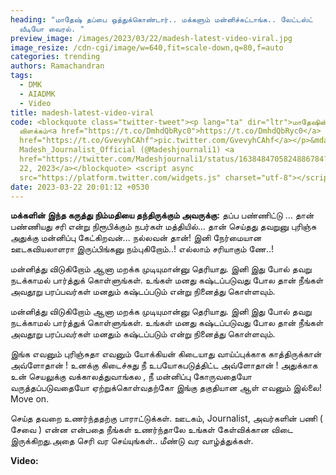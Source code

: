```yaml
---
heading: "மாதேஷ் தப்பை ஒத்துக்கொண்டார்.. மக்களும் மன்னிச்சுட்டாங்க.. லேட்டஸ்ட்
  வீடியோ வைரல். "
preview_image: /images/2023/03/22/madesh-latest-video-viral.jpg
image_resize: /cdn-cgi/image/w=640,fit=scale-down,q=80,f=auto
categories: trending
authors: Ramachandran
tags:
  - DMK
  - AIADMK
  - Video
title: madesh-latest-video-viral
code: <blockquote class="twitter-tweet"><p lang="ta" dir="ltr">மாதேஷின் தன்னிலை
  விளக்கம்<a href="https://t.co/DmhdQbRyc0">https://t.co/DmhdQbRyc0</a> <a
  href="https://t.co/GvevyhCAhf">pic.twitter.com/GvevyhCAhf</a></p>&mdash;
  Madesh_Journalist_Official (@Madeshjournali1) <a
  href="https://twitter.com/Madeshjournali1/status/1638484705824886784?ref_src=twsrc%5Etfw">March
  22, 2023</a></blockquote> <script async
  src="https://platform.twitter.com/widgets.js" charset="utf-8"></script>
date: 2023-03-22 20:01:12 +0530
---
```

**மக்களின் இந்த கருத்து நிம்மதியை தந்திருக்கும் அவருக்கு:**
தப்ப பண்ணிட்டு ... தான் பண்ணியது சரி என்று நிரூபிக்கும் நபர்கள் மத்தியில்...
தான் செய்தது தவறுனு புரிஞ்சு அதுக்கு மன்னிப்பு கேட்கிறவன்... நல்லவன் தான்!
இனி நேர்மையான ஊடகவியலாளரா இருப்பிங்கனு நம்புகிறோம்..! எல்லாம் சரியாகும் ணே..!

மன்னித்து விடுகிறோம் ஆனா மறக்க முடியுமான்னு தெரியாது. இனி இது போல் தவறு நடக்காமல் பார்த்துக் கொள்ளுங்கள். உங்கள் மனது கஷ்டப்படுவது போல தான் நீங்கள் அவதூறு பரப்பவர்கள் மனதும் கஷ்டப்படும் என்று நினைத்து கொள்ளவும்.

மன்னித்து விடுகிறோம் ஆனா மறக்க முடியுமான்னு தெரியாது. இனி இது போல் தவறு நடக்காமல் பார்த்துக் கொள்ளுங்கள். உங்கள் மனது கஷ்டப்படுவது போல தான் நீங்கள் அவதூறு பரப்பவர்கள் மனதும் கஷ்டப்படும் என்று நினைத்து கொள்ளவும்.

இங்க எவனும் புரிஞ்சுதா எவனும் யோக்கியன் கிடையாது வாய்ப்புக்காக காத்திருக்கான் அவ்ளோதான் ! உனக்கு கிடைச்சுது நீ உபயோகபடுத்திட்ட அவ்ளோதான் ! அதுக்காக உன் செயலுக்கு வக்காலத்துவாங்கல , நீ மன்னிப்பு கோருவதையோ வருத்தப்படுவதையோ ஏற்றுக்கொள்வதற்கோ இங்கு தகுதியான ஆள் எவனும் இல்லை! Move on.

செய்த தவறை உணர்ந்ததற்கு பாராட்டுக்கள். ஊடகம், Journalist, அவர்களின் பணி ( சேவை ) என்ன என்பதை நீங்கள் உணர்ந்தாலே உங்கள் கேள்விக்கான விடை இருக்கிறது.அதை செரி வர செய்யுங்கள்.. மீண்டு வர வாழ்த்துக்கள்.

**V﻿ideo:**
